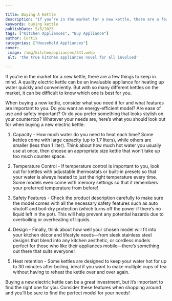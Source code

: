 ```yaml
---

title: Buying A Kettle
description: "If you’re in the market for a new kettle, there are a few things to keep in mind. A quality electric kettle can be an invaluable a...see more detail"
keywords: buying kettle
publishDate: 5/5/2023
tags: ["Kitchen Appliances", "Buy Appliance"]
author: Curtis
categories: ["Household Appliances"]
cover: 
 image: /img/kitchenappliances/341.webp
 alt: 'the true kitchen appliances novel for all involved'

---
```


If you’re in the market for a new kettle, there are a few things to keep in mind. A quality electric kettle can be an invaluable appliance for heating up water quickly and conveniently. But with so many different kettles on the market, it can be difficult to know which one is best for you. 

When buying a new kettle, consider what you need it for and what features are important to you. Do you want an energy-efficient model? Are ease of use and safety important? Or do you prefer something that looks stylish on your countertop? Whatever your needs are, here’s what you should look out for when buying a new electric kettle: 

1. Capacity - How much water do you need to heat each time? Some kettles come with large capacity (up to 1.7 liters), while others are smaller (less than 1 liter). Think about how much hot water you usually use at once, then choose an appropriate size kettle that won’t take up too much counter space. 

2. Temperature Control - If temperature control is important to you, look out for kettles with adjustable thermostats or built-in presets so that your water is always heated to just the right temperature every time. Some models even come with memory settings so that it remembers your preferred temperature from before! 

3. Safety Features - Check the product description carefully to make sure the model comes with all the necessary safety features such as auto shutoff and boil-dry protection (which turns off the power if there’s no liquid left in the pot). This will help prevent any potential hazards due to overboiling or overheating of liquids. 

4. Design - Finally, think about how well your chosen model will fit into your kitchen décor and lifestyle needs—from sleek stainless steel designs that blend into any kitchen aesthetic, or cordless models perfect for those who like their appliances mobile—there’s something out there that suits everyone! 

5. Heat retention - Some kettles are designed to keep your water hot for up to 30 minutes after boiling, ideal if you want to make multiple cups of tea without having to reheat the kettle over and over again. 

Buying a new electric kettle can be a great investment, but it’s important to find the right one for you. Consider these features when shopping around and you’ll be sure to find the perfect model for your needs!
